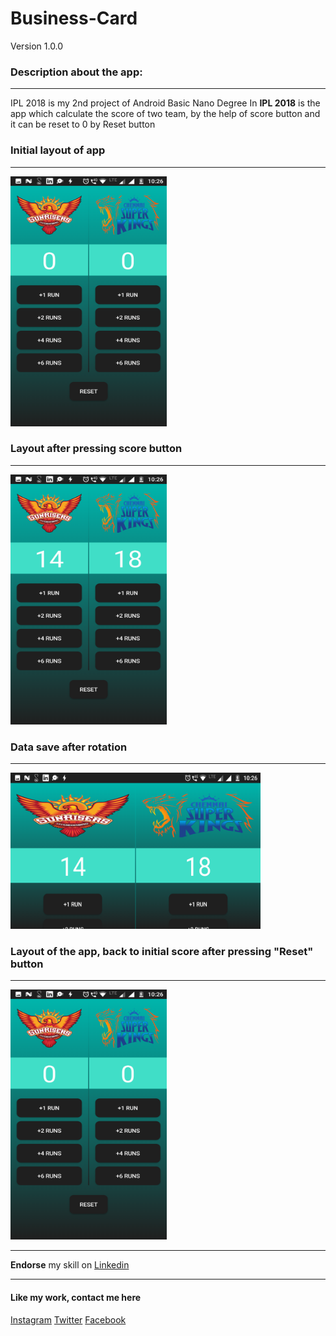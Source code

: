 # Business-Card
Version 1.0.0


### Description about the app:
***
IPL 2018 is my 2nd project of Android Basic Nano Degree
In **IPL 2018** is the app which calculate the score of two team, by the help of score button and it can be reset to 0 by Reset button

### Initial layout of app
***
<img src="app/src/main/res/drawable/initial.png" width="250" height="400">

### Layout after pressing score button
***
<img src="app/src/main/res/drawable/afterscore.png" width="250" height="400">

### Data save after rotation
***
<img src="app/src/main/res/drawable/afterrotation.png" width="400" height="250">

### Layout of the app, back to initial score after pressing "Reset" button
***
<img src="app/src/main/res/drawable/initial.png" width="250" height="400">

***
**Endorse** my skill on [Linkedin](https://www.linkedin.com/in/imadianand/)

***
#### Like my work, contact me here
[Instagram](https://www.instagram.com/imadianand/) [Twitter](https://twitter.com/imadianand) [Facebook](https://www.facebook.com/imadianand)
